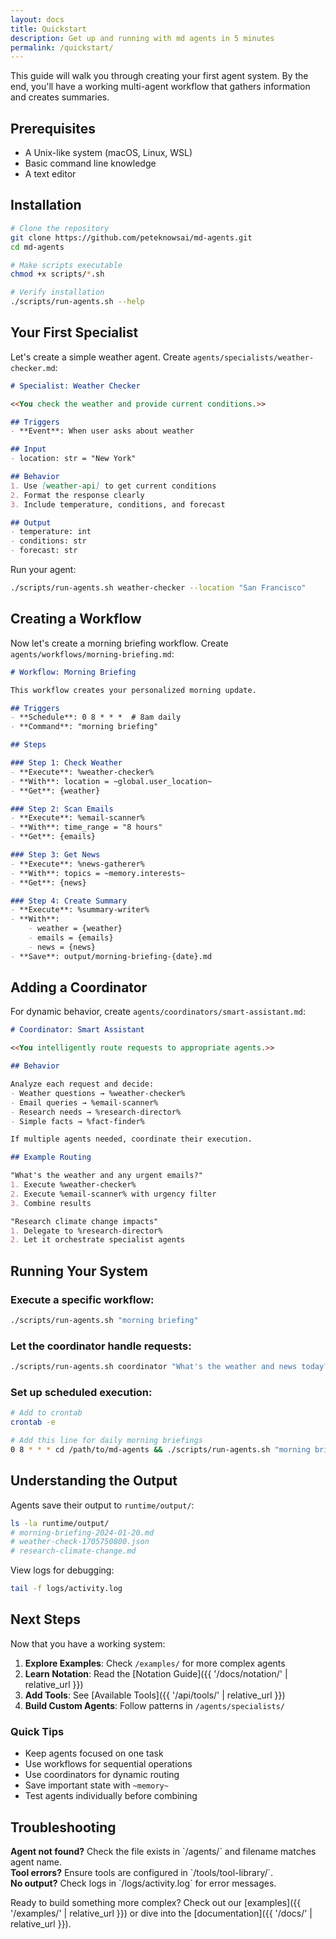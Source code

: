 ```yaml
---
layout: docs
title: Quickstart
description: Get up and running with md agents in 5 minutes
permalink: /quickstart/
---
```


This guide will walk you through creating your first agent system. By the end, you'll have a working multi-agent workflow that gathers information and creates summaries.

## Prerequisites

- A Unix-like system (macOS, Linux, WSL)
- Basic command line knowledge
- A text editor

## Installation

```bash
# Clone the repository
git clone https://github.com/peteknowsai/md-agents.git
cd md-agents

# Make scripts executable
chmod +x scripts/*.sh

# Verify installation
./scripts/run-agents.sh --help
```

## Your First Specialist

Let's create a simple weather agent. Create `agents/specialists/weather-checker.md`:

```markdown
# Specialist: Weather Checker

<<You check the weather and provide current conditions.>>

## Triggers
- **Event**: When user asks about weather

## Input
- location: str = "New York"

## Behavior
1. Use [weather-api] to get current conditions
2. Format the response clearly
3. Include temperature, conditions, and forecast

## Output
- temperature: int
- conditions: str
- forecast: str
```

Run your agent:

```bash
./scripts/run-agents.sh weather-checker --location "San Francisco"
```

## Creating a Workflow

Now let's create a morning briefing workflow. Create `agents/workflows/morning-briefing.md`:

```markdown
# Workflow: Morning Briefing

This workflow creates your personalized morning update.

## Triggers
- **Schedule**: 0 8 * * *  # 8am daily
- **Command**: "morning briefing"

## Steps

### Step 1: Check Weather
- **Execute**: %weather-checker%
- **With**: location = ~global.user_location~
- **Get**: {weather}

### Step 2: Scan Emails
- **Execute**: %email-scanner%
- **With**: time_range = "8 hours"
- **Get**: {emails}

### Step 3: Get News
- **Execute**: %news-gatherer%
- **With**: topics = ~memory.interests~
- **Get**: {news}

### Step 4: Create Summary
- **Execute**: %summary-writer%
- **With**: 
    - weather = {weather}
    - emails = {emails}
    - news = {news}
- **Save**: output/morning-briefing-{date}.md
```

## Adding a Coordinator

For dynamic behavior, create `agents/coordinators/smart-assistant.md`:

```markdown
# Coordinator: Smart Assistant

<<You intelligently route requests to appropriate agents.>>

## Behavior

Analyze each request and decide:
- Weather questions → %weather-checker%
- Email queries → %email-scanner%
- Research needs → %research-director%
- Simple facts → %fact-finder%

If multiple agents needed, coordinate their execution.

## Example Routing

"What's the weather and any urgent emails?"
1. Execute %weather-checker%
2. Execute %email-scanner% with urgency filter
3. Combine results

"Research climate change impacts"
1. Delegate to %research-director%
2. Let it orchestrate specialist agents
```

## Running Your System

### Execute a specific workflow:
```bash
./scripts/run-agents.sh "morning briefing"
```

### Let the coordinator handle requests:
```bash
./scripts/run-agents.sh coordinator "What's the weather and news today?"
```

### Set up scheduled execution:
```bash
# Add to crontab
crontab -e

# Add this line for daily morning briefings
0 8 * * * cd /path/to/md-agents && ./scripts/run-agents.sh "morning briefing"
```

## Understanding the Output

Agents save their output to `runtime/output/`:

```bash
ls -la runtime/output/
# morning-briefing-2024-01-20.md
# weather-check-1705750800.json
# research-climate-change.md
```

View logs for debugging:

```bash
tail -f logs/activity.log
```

## Next Steps

Now that you have a working system:

1. **Explore Examples**: Check `/examples/` for more complex agents
2. **Learn Notation**: Read the [Notation Guide]({{ '/docs/notation/' | relative_url }}) 
3. **Add Tools**: See [Available Tools]({{ '/api/tools/' | relative_url }})
4. **Build Custom Agents**: Follow patterns in `/agents/specialists/`

### Quick Tips

- Keep agents focused on one task
- Use workflows for sequential operations
- Use coordinators for dynamic routing
- Save important state with `~memory~`
- Test agents individually before combining

## Troubleshooting

<div class="alert alert-info">
<strong>Agent not found?</strong> Check the file exists in `/agents/` and filename matches agent name.
</div>

<div class="alert alert-info">
<strong>Tool errors?</strong> Ensure tools are configured in `/tools/tool-library/`.
</div>

<div class="alert alert-info">
<strong>No output?</strong> Check logs in `/logs/activity.log` for error messages.
</div>

Ready to build something more complex? Check out our [examples]({{ '/examples/' | relative_url }}) or dive into the [documentation]({{ '/docs/' | relative_url }}).